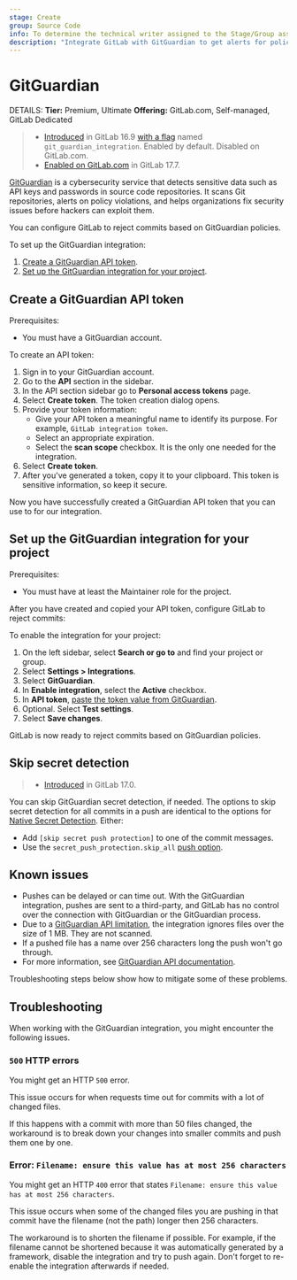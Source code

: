 ```yaml
---
stage: Create
group: Source Code
info: To determine the technical writer assigned to the Stage/Group associated with this page, see https://handbook.gitlab.com/handbook/product/ux/technical-writing/#assignments
description: "Integrate GitLab with GitGuardian to get alerts for policy violations and security issues before they can be exploited."
---
```


# GitGuardian

DETAILS:
**Tier:** Premium, Ultimate
**Offering:** GitLab.com, Self-managed, GitLab Dedicated

> - [Introduced](https://gitlab.com/gitlab-org/gitlab/-/issues/435706) in GitLab 16.9 [with a flag](../../../administration/feature_flags.md) named `git_guardian_integration`. Enabled by default. Disabled on GitLab.com.
> - [Enabled on GitLab.com](https://gitlab.com/gitlab-org/gitlab/-/issues/438695#note_2226917025) in GitLab 17.7.

[GitGuardian](https://www.gitguardian.com/) is a cybersecurity service that detects sensitive data such as API keys
and passwords in source code repositories.
It scans Git repositories, alerts on policy violations, and helps organizations
fix security issues before hackers can exploit them.

You can configure GitLab to reject commits based on GitGuardian policies.

To set up the GitGuardian integration:

1. [Create a GitGuardian API token](#create-a-gitguardian-api-token).
1. [Set up the GitGuardian integration for your project](#set-up-the-gitguardian-integration-for-your-project).

## Create a GitGuardian API token

Prerequisites:

- You must have a GitGuardian account.

To create an API token:

1. Sign in to your GitGuardian account.
1. Go to the **API** section in the sidebar.
1. In the API section sidebar go to **Personal access tokens** page.
1. Select **Create token**. The token creation dialog opens.
1. Provide your token information:
   - Give your API token a meaningful name to identify its purpose.
     For example, `GitLab integration token`.
   - Select an appropriate expiration.
   - Select the **scan scope** checkbox.
     It is the only one needed for the integration.
1. Select **Create token**.
1. After you've generated a token, copy it to your clipboard.
   This token is sensitive information, so keep it secure.

Now you have successfully created a GitGuardian API token that you can use to for our integration.

## Set up the GitGuardian integration for your project

Prerequisites:

- You must have at least the Maintainer role for the project.

After you have created and copied your API token, configure GitLab to reject commits:

To enable the integration for your project:

1. On the left sidebar, select **Search or go to** and find your project or group.
1. Select **Settings > Integrations**.
1. Select **GitGuardian**.
1. In **Enable integration**, select the **Active** checkbox.
1. In **API token**, [paste the token value from GitGuardian](#create-a-gitguardian-api-token).
1. Optional. Select **Test settings**.
1. Select **Save changes**.

GitLab is now ready to reject commits based on GitGuardian policies.

## Skip secret detection

> - [Introduced](https://gitlab.com/gitlab-org/gitlab/-/merge_requests/152064) in GitLab 17.0.

You can skip GitGuardian secret detection, if needed. The options to skip
secret detection for all commits in a push are identical to the options for
[Native Secret Detection](../../application_security/secret_detection/secret_push_protection/index.md#skip-secret-push-protection). Either:

- Add `[skip secret push protection]` to one of the commit messages.
- Use the `secret_push_protection.skip_all` [push option](../../../topics/git/commit.md#push-options-for-gitguardian-integration).

## Known issues

- Pushes can be delayed or can time out. With the GitGuardian integration, pushes are sent to a third-party, and GitLab has no control over the connection with GitGuardian or the GitGuardian process.
- Due to a [GitGuardian API limitation](https://api.gitguardian.com/docs#operation/multiple_scan), the integration ignores files over the size of 1 MB. They are not scanned.
- If a pushed file has a name over 256 characters long the push won't go through.
- For more information, see [GitGuardian API documentation](https://api.gitguardian.com/docs#operation/multiple_scan).

Troubleshooting steps below show how to mitigate some of these problems.

## Troubleshooting

When working with the GitGuardian integration, you might encounter the following issues.

### `500` HTTP errors

You might get an HTTP `500` error.

This issue occurs for when requests time out for commits with a lot of changed files.

If this happens with a commit with more than 50 files changed,
the workaround is to break down your changes into smaller commits and push
them one by one.

### Error: `Filename: ensure this value has at most 256 characters`

You might get an HTTP `400` error that states `Filename: ensure this value has at most 256 characters`.

This issue occurs when some of the changed files you are pushing in that commit have the filename (not the path) longer then 256 characters.

The workaround is to shorten the filename if possible.
For example, if the filename cannot be shortened because it was automatically
generated by a framework, disable the integration and try to push again.
Don't forget to re-enable the integration afterwards if needed.

